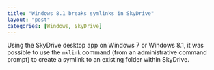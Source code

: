 ```yaml
---
title: "Windows 8.1 breaks symlinks in SkyDrive"
layout: "post"
categories: [Windows, SkyDrive]
---
```


Using the SkyDrive desktop app on Windows 7 or Windows 8.1, it was possible to use the `mklink` command (from an administrative command prompt) to create a symlink to an existing folder within SkyDrive.

